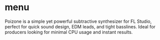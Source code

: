 # menu
Poizone is a simple yet powerful subtractive synthesizer for FL Studio, perfect for quick sound design, EDM leads, and tight basslines. Ideal for producers looking for minimal CPU usage and instant results.
